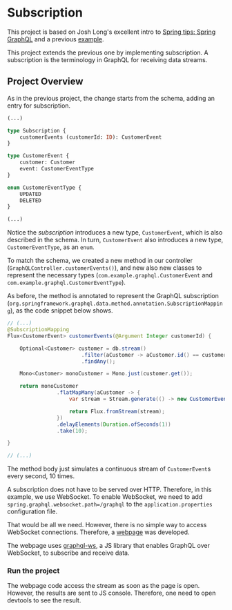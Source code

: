 # Subscription
This project is based on Josh Long's excellent intro to [Spring tips: Spring GraphQL](https://www.youtube.com/watch?v=kVSYVhmvNCI) and a previous [example](../mutation/).

This project extends the previous one by implementing subscription. A subscription is the terminology in GraphQL for receiving data streams.

## Project Overview
As in the previous project, the change starts from the schema, adding an entry for subscription.

```graphql
(...)

type Subscription {
    customerEvents (customerId: ID): CustomerEvent
}

type CustomerEvent {
    customer: Customer
    event: CustomerEventType
}

enum CustomerEventType {
    UPDATED
    DELETED
}

(...)
```

Notice the _subscription_ introduces a new type, `CustomerEvent`, which is also described in the schema. In turn, `CustomerEvent` also introduces a new type, `CustomerEventType`, as an `enum`.

To match the schema, we created a new method in our controller (`GraphQLController.customerEvents()`), and new also new classes to represent the necessary types (`com.example.graphql.CustomerEvent` and `com.example.graphql.CustomerEventType`).

As before, the method is annotated to represent the GraphQL subscription (`org.springframework.graphql.data.method.annotation.SubscriptionMapping`), as the code snippet below shows.

```java
// (...)
@SubscriptionMapping
Flux<CustomerEvent> customerEvents(@Argument Integer customerId) {

    Optional<Customer> customer = db.stream()
                        .filter(aCustomer -> aCustomer.id() == customerId)
                        .findAny();

    Mono<Customer> monoCustomer = Mono.just(customer.get());

    return monoCustomer
                .flatMapMany(aCustomer -> {
                    var stream = Stream.generate(() -> new CustomerEvent(aCustomer, Math.random() > .5 ? CustomerEventType.DELETED: CustomerEventType.UPDATED));

                    return Flux.fromStream(stream);
                })
                .delayElements(Duration.ofSeconds(1))
                .take(10);

}

// (...)
```
The method body just simulates a continuous stream of `CustomerEvent`s every second, 10 times. 

A subscription does not have to be served over HTTP. Therefore, in this example, we use WebSocket. To enable WebSocket, we need to add `spring.graphql.websocket.path=/graphql` to the `application.properties` configuration file. 

That would be all we need. However, there is no simple way to access WebSocket connections. Therefore, a [webpage](./src/main/resources/static/index.html) was developed.

The webpage uses [graphql-ws](https://github.com/enisdenjo/graphql-ws), a JS library that enables GraphQL over WebSocket, to subscribe and receive data.


### Run the project
The webpage code access the stream as soon as the page is open. However, the results are sent to JS console. Therefore, one need to open devtools to see the result. 